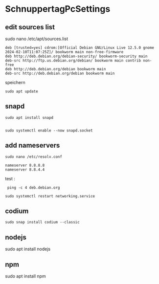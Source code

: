 # SchnuppertagPcSettings

## edit sources list
sudo nano /etc/apt/sources.list
```
deb [trusted=yes] cdrom:[Official Debian GNU/Linux Live 12.5.0 gnome 2024-02-10T11:07:25Z]/ bookworm main non-free-firmware
deb http://deb.debian.org/debian-security/ bookworm-security main
deb-src http://ftp.us.debian.org/debian/ bookworm main contrib non-free
deb http://deb.debian.org/debian bookworm main 
deb-src http://deb.debian.org/debian bookworm main
```
speichern
```
sudo apt update
```
## snapd
```
sudo apt install snapd


sudo systemctl enable --now snapd.socket
```
## add nameservers
```
sudo nano /etc/resolv.conf
```
```
nameserver 8.8.8.8
nameserver 8.8.4.4
```
test :
```
 ping -c 4 deb.debian.org
```
```
sudo systemctl restart networking.service

```
## codium
```
sudo snap install codium --classic
```

## nodejs
sudo apt install nodejs
## npm
sudo apt install npm
